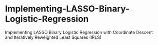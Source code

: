 # Implementing-LASSO-Binary-Logistic-Regression
Implementing LASSO Binary Logistic Regression with Coordinate Descent and Iteratively Reweighted Least Squares (IRLS)

